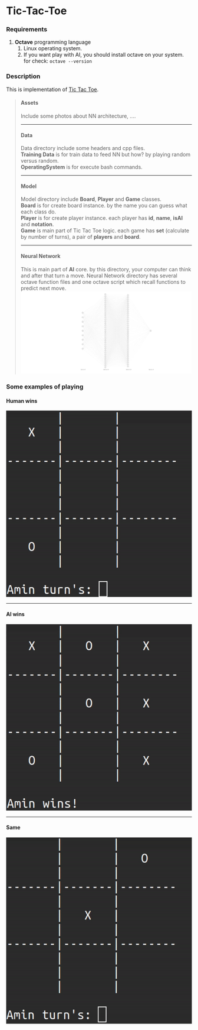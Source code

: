 # Tic-Tac-Toe
### Requirements
1. __Octave__ programming language
   1. Linux operating system. 
   2. If you want play with AI, you should install octave on your system. for check:
   `octave --version`
### Description
This is implementation of [Tic Tac Toe](https://en.wikipedia.org/wiki/Tic-tac-toe).
> #### Assets
> Include some photos about NN architecture, .... <br/> 
> _______
> #### Data
> Data directory include some headers and cpp files. <br/>
> __Training Data__ is for train data to feed NN but how? by playing random versus random. <br/>
> __OperatingSystem__ is for execute bash commands.
> _______
> #### Model
> Model directory include __Board__, __Player__ and __Game__ classes. <br/>
> __Board__ is for create board instance. by the name you can guess what each class do. <br/>
> __Player__ is for create player instance. each player has __id__, __name__, __isAI__ and __notation__. <br/>
> __Game__ is main part of Tic Tac Toe logic. each game has __set__ (calculate by number of turns), a pair of __players__ and __board__.
> _______
> #### Neural Network
> This is main part of __AI__ core. by this directory, your computer can think and after that turn a move. 
> Neural Network directory has several octave function files and one octave script which recall functions to predict next move.
> ![Neural Network](Assets/nn.svg)

### Some examples of playing
#### Human wins
![Human Wins](Assets/human_wins.gif)
___
#### AI wins
![AI Wins](Assets/ai_wins.gif)
___
#### Same
![Equal](Assets/equal.gif)
